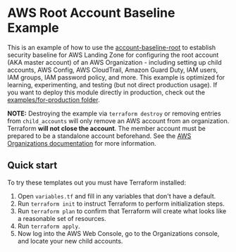 # AWS Root Account Baseline Example

This is an example of how to use the [account-baseline-root](/modules/landingzone/account-baseline-root) to establish security baseline
for AWS Landing Zone for configuring the root account (AKA master account) of an AWS Organization - including setting up child accounts,
AWS Config, AWS CloudTrail, Amazon Guard Duty, IAM users, IAM groups, IAM password policy, and more. This example is optimized for
learning, experimenting, and testing (but not direct production usage). If you want to deploy this module directly in production, check
out the [examples/for-production folder](/examples/for-production).

**NOTE:** Destroying the example via `terraform destroy` or removing entries from `child_accounts` will only remove an AWS account from an organization.
Terraform **will not close the account**. The member account must be prepared to be a standalone account beforehand.
See the [AWS Organizations documentation](https://docs.aws.amazon.com/organizations/latest/userguide/orgs_manage_accounts_remove.html)
for more information.

## Quick start

To try these templates out you must have Terraform installed:

1. Open `variables.tf` and fill in any variables that don't have a default.
1. Run `terraform init` to instruct Terraform to perform initialization steps.
1. Run `terraform plan` to confirm that Terraform will create what looks like a reasonable set of resources.
1. Run `terraform apply`.
1. Now log into the AWS Web Console, go to the Organizations console, and locate your new child accounts.
